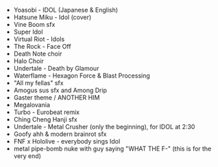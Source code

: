 - Yoasobi - IDOL (Japanese & English)
- Hatsune Miku - Idol (cover)
- Vine Boom sfx
- Super Idol
- Virtual Riot - Idols
- The Rock - Face Off
- Death Note choir
- Halo Choir
- Undertale - Death by Glamour
- Waterflame - Hexagon Force & Blast Processing
- "All my fellas" sfx
- Amogus sus sfx and Among Drip
- Gaster theme / ANOTHER HIM
- Megalovania
- Turbo - Eurobeat remix
- Ching Cheng Hanji sfx
- Undertale - Metal Crusher (only the beginning), for IDOL at 2:30
- Goofy ahh & modern brainrot sfx
- FNF x Hololive - everybody sings Idol
- metal pipe-bomb nuke with guy saying "WHAT THE F-" (this is for the very end)
